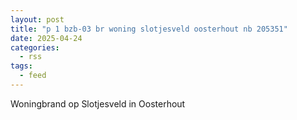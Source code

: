 ```yaml
---
layout: post
title: "p 1 bzb-03 br woning slotjesveld oosterhout nb 205351"
date: 2025-04-24
categories: 
  - rss
tags: 
  - feed
---
```


Woningbrand op Slotjesveld in Oosterhout
